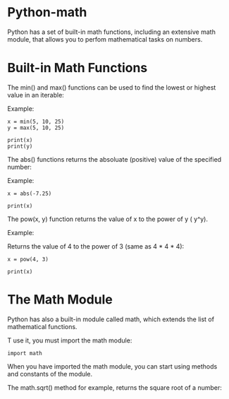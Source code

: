 # Python-math
Python has a set of built-in math functions, including an extensive math module, that allows you to perfom mathematical tasks on numbers.

# Built-in Math Functions
The min() and max() functions can be used to find the lowest or highest value in an iterable:

Example:

    x = min(5, 10, 25)
    y = max(5, 10, 25)

    print(x)
    print(y)


The abs() functions returns the absoluate (positive) value of the specified number:

Example:

    x = abs(-7.25)

    print(x)


The pow(x, y) function returns the value of x to the power of y ( y^y).

Example:

Returns the value of 4 to the power of 3 (same as 4 * 4 * 4):

    x = pow(4, 3)

    print(x)

# The Math Module
Python has also a built-in module called math, which extends the list of mathematical functions.

T use it, you must import the math module:

    import math

When you have imported the math module, you can start using methods and constants of the module. 

The math.sqrt() method for example, returns the square root of a number:



